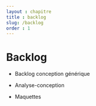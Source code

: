 ```yaml
---
layout : chapitre
title : backlog
slug: /backlog
order : 1
---
```


<style>
/* fix image taille error */
img {
  width: 100%;
  height: 100%;
}
</style>

# Backlog

- Backlog conception générique  

- Analyse-conception

- Maquettes


